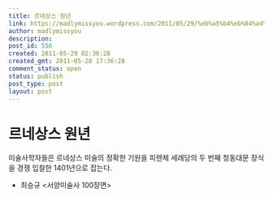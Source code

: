 ```yaml
---
title: 르네상스 원년
link: https://madlymissyou.wordpress.com/2011/05/29/%eb%a5%b4%eb%84%a4%ec%83%81%ec%8a%a4-%ec%9b%90%eb%85%84/
author: madlymissyou
description: 
post_id: 556
created: 2011-05-29 02:36:28
created_gmt: 2011-05-28 17:36:28
comment_status: open
status: publish
post_type: post
layout: post
---
```


# 르네상스 원년

미술사학자들은 르네상스 미술의 정확한 기원을 피렌체 세례당의 두 번째 청동대문 장식을 경쟁 입찰한 1401년으로 잡는다. 

  * 최승규 <서양미술사 100장면>
